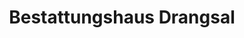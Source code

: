 ---
title: "Bestattungshaus Drangsal"
url: /edenkoben/bestattungshaus-drangsal/
shop: Bestattungen
---